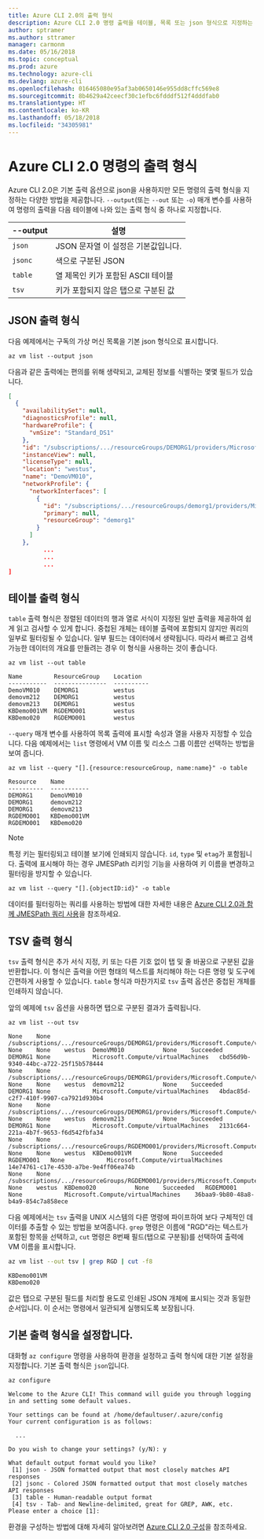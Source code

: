 ```yaml
---
title: Azure CLI 2.0의 출력 형식
description: Azure CLI 2.0 명령 출력을 테이블, 목록 또는 json 형식으로 지정하는 방법을 알아봅니다.
author: sptramer
ms.author: sttramer
manager: carmonm
ms.date: 05/16/2018
ms.topic: conceptual
ms.prod: azure
ms.technology: azure-cli
ms.devlang: azure-cli
ms.openlocfilehash: 016465080e95af3ab0650146e955dd8cffc569e8
ms.sourcegitcommit: 8b4629a42ceecf30c1efbc6fdddf512f4dddfab0
ms.translationtype: HT
ms.contentlocale: ko-KR
ms.lasthandoff: 05/18/2018
ms.locfileid: "34305981"
---
```

# <a name="output-formats-for-azure-cli-20-commands"></a>Azure CLI 2.0 명령의 출력 형식

Azure CLI 2.0은 기본 출력 옵션으로 json을 사용하지만 모든 명령의 출력 형식을 지정하는 다양한 방법을 제공합니다.  `--output`(또는 `--out` 또는 `-o`) 매개 변수를 사용하여 명령의 출력을 다음 테이블에 나와 있는 출력 형식 중 하나로 지정합니다.

--output | 설명
---------|-------------------------------
`json`   | JSON 문자열 이 설정은 기본값입니다.
`jsonc`  | 색으로 구분된 JSON
`table`  | 열 제목인 키가 포함된 ASCII 테이블
`tsv`    | 키가 포함되지 않은 탭으로 구분된 값

## <a name="json-output-format"></a>JSON 출력 형식

다음 예제에서는 구독의 가상 머신 목록을 기본 json 형식으로 표시합니다.

```azurecli-interactive
az vm list --output json
```

다음과 같은 출력에는 편의를 위해 생략되고, 교체된 정보를 식별하는 몇몇 필드가 있습니다.

```json
[
  {
    "availabilitySet": null,
    "diagnosticsProfile": null,
    "hardwareProfile": {
      "vmSize": "Standard_DS1"
    },
    "id": "/subscriptions/.../resourceGroups/DEMORG1/providers/Microsoft.Compute/virtualMachines/DemoVM010",
    "instanceView": null,
    "licenseType": null,
    "location": "westus",
    "name": "DemoVM010",
    "networkProfile": {
      "networkInterfaces": [
        {
          "id": "/subscriptions/.../resourceGroups/demorg1/providers/Microsoft.Network/networkInterfaces/DemoVM010VMNic",
          "primary": null,
          "resourceGroup": "demorg1"
        }
      ]
    },
          ...
          ...
          ...
]
```

## <a name="table-output-format"></a>테이블 출력 형식

`table` 출력 형식은 정렬된 데이터의 행과 열로 서식이 지정된 일반 출력을 제공하여 쉽게 읽고 검사할 수 있게 합니다. 중첩된 개체는 테이블 출력에 포함되지 않지만 쿼리의 일부로 필터링될 수 있습니다. 일부 필드는 데이터에서 생략됩니다. 따라서 빠르고 검색 가능한 데이터의 개요를 만들려는 경우 이 형식을 사용하는 것이 좋습니다.

```azurecli-interactive
az vm list --out table
```

```output
Name         ResourceGroup    Location
-----------  ---------------  ----------
DemoVM010    DEMORG1          westus
demovm212    DEMORG1          westus
demovm213    DEMORG1          westus
KBDemo001VM  RGDEMO001        westus
KBDemo020    RGDEMO001        westus
```

`--query` 매개 변수를 사용하여 목록 출력에 표시할 속성과 열을 사용자 지정할 수 있습니다. 다음 예제에서는 `list` 명령에서 VM 이름 및 리소스 그룹 이름만 선택하는 방법을 보여 줍니다.

```azurecli
az vm list --query "[].{resource:resourceGroup, name:name}" -o table
```

```output
Resource    Name
----------  -----------
DEMORG1     DemoVM010
DEMORG1     demovm212
DEMORG1     demovm213
RGDEMO001   KBDemo001VM
RGDEMO001   KBDemo020
```

> [!NOTE]
> 특정 키는 필터링되고 테이블 보기에 인쇄되지 않습니다. `id`, `type` 및 `etag`가 포함됩니다. 출력에 표시해야 하는 경우 JMESPath 리키잉 기능을 사용하여 키 이름을 변경하고 필터링을 방지할 수 있습니다.
>
> ```azurecli
> az vm list --query "[].{objectID:id}" -o table
> ```

데이터를 필터링하는 쿼리를 사용하는 방법에 대한 자세한 내용은 [Azure CLI 2.0과 함께 JMESPath 쿼리 사용](/cli/azure/query-azure-cli)을 참조하세요.

## <a name="tsv-output-format"></a>TSV 출력 형식

`tsv` 출력 형식은 추가 서식 지정, 키 또는 다른 기호 없이 탭 및 줄 바꿈으로 구분된 값을 반환합니다. 이 형식은 출력을 어떤 형태의 텍스트를 처리해야 하는 다른 명령 및 도구에 간편하게 사용할 수 있습니다. `table` 형식과 마찬가지로 `tsv` 출력 옵션은 중첩된 개체를 인쇄하지 않습니다.

앞의 예제에 `tsv` 옵션을 사용하면 탭으로 구분된 결과가 출력됩니다.

```azurecli-interactive
az vm list --out tsv
```

```output
None    None        /subscriptions/.../resourceGroups/DEMORG1/providers/Microsoft.Compute/virtualMachines/DemoVM010 None    None    westus  DemoVM010           None    Succeeded   DEMORG1 None            Microsoft.Compute/virtualMachines   cbd56d9b-9340-44bc-a722-25f15b578444
None    None        /subscriptions/.../resourceGroups/DEMORG1/providers/Microsoft.Compute/virtualMachines/demovm212 None    None    westus  demovm212           None    Succeeded   DEMORG1 None            Microsoft.Compute/virtualMachines   4bdac85d-c2f7-410f-9907-ca7921d930b4
None    None        /subscriptions/.../resourceGroups/DEMORG1/providers/Microsoft.Compute/virtualMachines/demovm213 None    None    westus  demovm213           None    Succeeded   DEMORG1 None            Microsoft.Compute/virtualMachines   2131c664-221a-4b7f-9653-f6d542fbfa34
None    None        /subscriptions/.../resourceGroups/RGDEMO001/providers/Microsoft.Compute/virtualMachines/KBDemo001VM None    None    westus  KBDemo001VM         None    Succeeded   RGDEMO001   None            Microsoft.Compute/virtualMachines   14e74761-c17e-4530-a7be-9e4ff06ea74b
None    None        /subscriptions/.../resourceGroups/RGDEMO001/providers/Microsoft.Compute/virtualMachines/KBDemo02None    None    westus  KBDemo020           None    Succeeded   RGDEMO001   None            Microsoft.Compute/virtualMachines    36baa9-9b80-48a8-b4a9-854c7a858ece
```

다음 예제에서는 `tsv` 출력을 UNIX 시스템의 다른 명령에 파이프하여 보다 구체적인 데이터를 추출할 수 있는 방법을 보여줍니다. `grep` 명령은 이름에 "RGD"라는 텍스트가 포함된 항목을 선택하고, `cut` 명령은 8번째 필드(탭으로 구분됨)를 선택하여 출력에 VM 이름을 표시합니다.

```bash
az vm list --out tsv | grep RGD | cut -f8
```

```output
KBDemo001VM
KBDemo020
```

값은 탭으로 구분된 필드를 처리할 용도로 인쇄된 JSON 개체에 표시되는 것과 동일한 순서입니다. 이 순서는 명령에서 일관되게 실행되도록 보장됩니다.

## <a name="set-the-default-output-format"></a>기본 출력 형식을 설정합니다.

대화형 `az configure` 명령을 사용하여 환경을 설정하고 출력 형식에 대한 기본 설정을 지정합니다. 기본 출력 형식은 `json`입니다. 

```azurecli-interactive
az configure
```

```output
Welcome to the Azure CLI! This command will guide you through logging in and setting some default values.

Your settings can be found at /home/defaultuser/.azure/config
Your current configuration is as follows:

  ...

Do you wish to change your settings? (y/N): y

What default output format would you like?
 [1] json - JSON formatted output that most closely matches API responses
 [2] jsonc - Colored JSON formatted output that most closely matches API responses
 [3] table - Human-readable output format
 [4] tsv - Tab- and Newline-delimited, great for GREP, AWK, etc.
Please enter a choice [1]:
```

환경을 구성하는 방법에 대해 자세히 알아보려면 [Azure CLI 2.0 구성](/cli/azure/azure-cli-configuration)을 참조하세요.